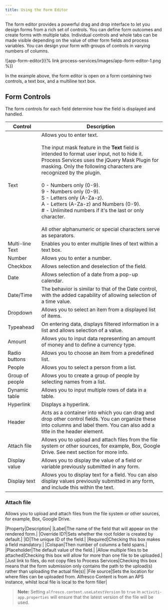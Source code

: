```yaml
---
title: Using the Form Editor 
---
```


The form editor provides a powerful drag and drop interface to let you design forms from a rich set of controls. You can define form outcomes and create forms with multiple tabs. Individual controls and whole tabs can be made visible depending on the value of other form fields and process variables. You can design your form with groups of controls in varying numbers of columns.

![app-form-editor]({% link process-services/images/app-form-editor-1.png %})

In the example above, the form editor is open on a form containing two controls, a text box, and a multiline text box.

## Form Controls

The form controls for each field determine how the field is displayed and handled.

|Control|Description|
|-------|-----------|
|Text|Allows you to enter text. <br><br>The input mask feature in the **Text** field is intended to format user input, not to hide it. Process Services uses the jQuery Mask Plugin for masking. Only the following characters are recognized by the plugin. <br><br>0 - Numbers only (0-9). <br>9 - Numbers only (0-9). <br>S - Letters only (A-Za-z). <br>A - Letters (A-Za-z) and Numbers (0-9). <br># - Unlimited numbers if it's the last or only character. <br><br>All other alphanumeric or special characters serve as separators.|
|Multi-line Text|Enables you to enter multiple lines of text within a text box.|
|Number|Allows you to enter a number.|
|Checkbox|Allows selection and deselection of the field.|
|Date|Allows selection of a date from a pop-up calendar.|
|Date/Time|The behavior is similar to that of the Date control, with the added capability of allowing selection of a time value.|
|Dropdown|Allows you to select an item from a displayed list of items.|
|Typeahead|On entering data, displays filtered information in a list and allows selection of a value.|
|Amount|Allows you to input data representing an amount of money and to define a currency type.|
|Radio buttons|Allows you to choose an item from a predefined list.|
|People|Allows you to select a person from a list.|
|Group of people|Allows you to create a group of people by selecting names from a list.|
|Dynamic table|Allows you to input multiple rows of data in a table.|
|Hyperlink|Displays a hyperlink.|
|Header|Acts as a container into which you can drag and drop other control fields. You can organize these into columns and label them. You can also add a title in the header element.|
|Attach file|Allows you to upload and attach files from the file system or other sources, for example, Box, Google Drive. See next section for more info.|
|Display value|Allows you to display the value of a field or variable previously submitted in any form.|
|Display text|Allows you to display text for a field. You can also display values previously submitted in any form, and include this within the text.|

### Attach file

Allows you to upload and attach files from the file system or other sources, for example, Box, Google Drive.

|Property|Description|
|Label|The name of the field that will appear on the rendered form.|
|Override ID?|Sets whether the root folder is created by default.|
|ID|The unique ID of the field.|
|Required|Checking this box makes a field mandatory.|
|Colspan|Then number of columns a field spans.|
|Placeholder|The default value of the field.|
|Allow multiple files to be attached|Checking this box will allow for more than one file to be uploaded.|
|Just link to files, do not copy files to Process Services|Checking this box means that the form submission only contains the path to the upload(s) rather than uploading the actual file(s)|
|File source|Sets the location for where files can be uploaded from. Alfresco Content is from an APS instance, whilst local file is local to the form filler|

>**Note:** Setting `alfresco.content.useLatestVersion` to `true` in `activiti-app.properties` will ensure that the latest version of the file will be used.
